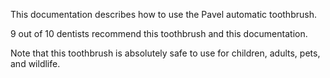 This documentation describes how to use the Pavel automatic toothbrush. 

9 out of 10 dentists recommend this toothbrush and this documentation.

Note that this toothbrush is absolutely safe to use for children, adults, pets, and wildlife.
